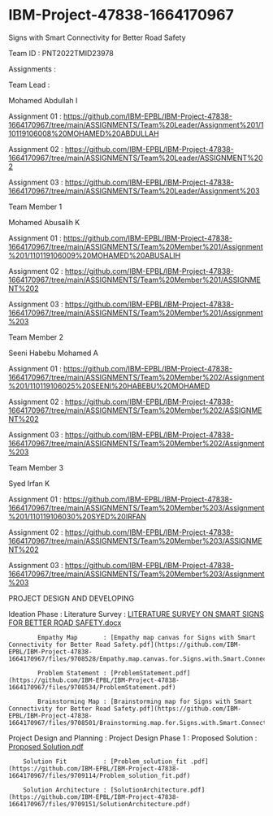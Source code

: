 # IBM-Project-47838-1664170967
Signs with Smart Connectivity for Better Road Safety

Team ID : PNT2022TMID23978

Assignments :

Team Lead :

   Mohamed Abdullah I

   Assignment 01 :   https://github.com/IBM-EPBL/IBM-Project-47838-1664170967/tree/main/ASSIGNMENTS/Team%20Leader/Assignment%201/110119106008%20MOHAMED%20ABDULLAH

   Assignment 02 :   https://github.com/IBM-EPBL/IBM-Project-47838-1664170967/tree/main/ASSIGNMENTS/Team%20Leader/ASSIGNMENT%202
   
   Assignment 03 :   https://github.com/IBM-EPBL/IBM-Project-47838-1664170967/tree/main/ASSIGNMENTS/Team%20Leader/Assignment%203

Team Member 1

   Mohamed Abusalih K

   Assignment 01 :   https://github.com/IBM-EPBL/IBM-Project-47838-1664170967/tree/main/ASSIGNMENTS/Team%20Member%201/Assignment%201/110119106009%20MOHAMED%20ABUSALIH

   Assignment 02 :   https://github.com/IBM-EPBL/IBM-Project-47838-1664170967/tree/main/ASSIGNMENTS/Team%20Member%201/ASSIGNMENT%202
   
   Assignment 03 :   https://github.com/IBM-EPBL/IBM-Project-47838-1664170967/tree/main/ASSIGNMENTS/Team%20Member%201/Assignment%203

Team Member 2

   Seeni Habebu Mohamed A

   Assignment 01 :   https://github.com/IBM-EPBL/IBM-Project-47838-1664170967/tree/main/ASSIGNMENTS/Team%20Member%202/Assignment%201/110119106025%20SEENI%20HABEBU%20MOHAMED

   Assignment 02 :   https://github.com/IBM-EPBL/IBM-Project-47838-1664170967/tree/main/ASSIGNMENTS/Team%20Member%202/ASSIGNMENT%202
   
   Assignment 03 :   https://github.com/IBM-EPBL/IBM-Project-47838-1664170967/tree/main/ASSIGNMENTS/Team%20Member%202/Assignment%203

Team Member 3

   Syed Irfan K

   Assignment 01 :  https://github.com/IBM-EPBL/IBM-Project-47838-1664170967/tree/main/ASSIGNMENTS/Team%20Member%203/Assignment%201/110119106030%20SYED%20IRFAN 

   Assignment 02 :  https://github.com/IBM-EPBL/IBM-Project-47838-1664170967/tree/main/ASSIGNMENTS/Team%20Member%203/ASSIGNMENT%202
   
   Assignment 03 :   https://github.com/IBM-EPBL/IBM-Project-47838-1664170967/tree/main/ASSIGNMENTS/Team%20Member%203/Assignment%203

PROJECT DESIGN AND DEVELOPING

   Ideation Phase :
     		Literature Survey : [LITERATURE SURVEY ON SMART SIGNS FOR BETTER ROAD SAFETY.docx](https://github.com/IBM-EPBL/IBM-Project-47838-1664170967/files/9708533/LITERATURE.SURVEY.ON.SMART.SIGNS.FOR.BETTER.ROAD.SAFETY.docx)
			 
     		Empathy Map       : [Empathy map canvas for Signs with Smart Connectivity for Better Road Safety.pdf](https://github.com/IBM-EPBL/IBM-Project-47838-1664170967/files/9708528/Empathy.map.canvas.for.Signs.with.Smart.Connectivity.for.Better.Road.Safety.pdf)
			 
     		Problem Statement : [ProblemStatement.pdf](https://github.com/IBM-EPBL/IBM-Project-47838-1664170967/files/9708534/ProblemStatement.pdf)
			 
     		Brainstorming Map : [Brainstorming map for Signs with Smart Connectivity for Better Road Safety.pdf](https://github.com/IBM-EPBL/IBM-Project-47838-1664170967/files/9708501/Brainstorming.map.for.Signs.with.Smart.Connectivity.for.Better.Road.Safety.pdf)
      
   Project Design and Planning :
      Project Design Phase 1 :
        Proposed Solution     : [Proposed Solution.pdf](https://github.com/IBM-EPBL/IBM-Project-47838-1664170967/files/9708536/Proposed.Solution.pdf)
		  
        Solution Fit          : [Problem_solution_fit .pdf](https://github.com/IBM-EPBL/IBM-Project-47838-1664170967/files/9709114/Problem_solution_fit.pdf)
		  
        Solution Architecture : [SolutionArchitecture.pdf](https://github.com/IBM-EPBL/IBM-Project-47838-1664170967/files/9709151/SolutionArchitecture.pdf)

          

